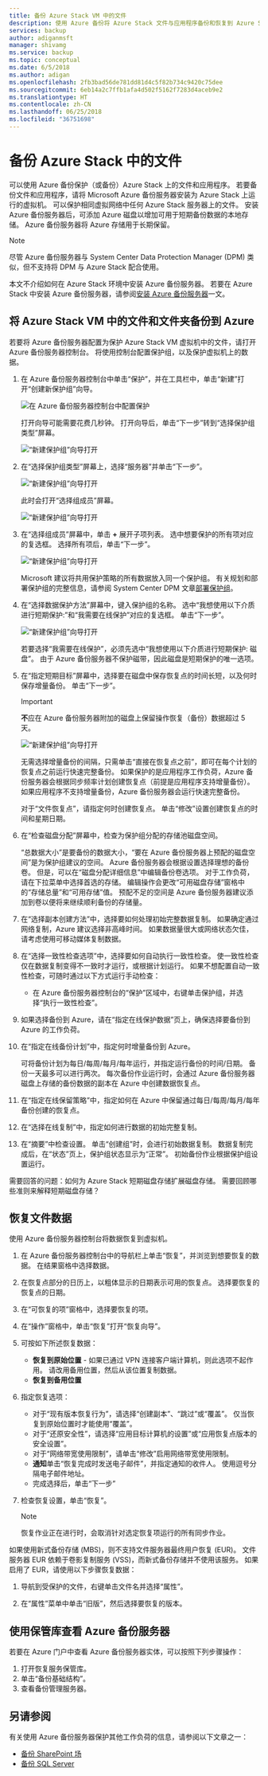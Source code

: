 ```yaml
---
title: 备份 Azure Stack VM 中的文件
description: 使用 Azure 备份将 Azure Stack 文件与应用程序备份和恢复到 Azure Stack 环境。
services: backup
author: adiganmsft
manager: shivamg
ms.service: backup
ms.topic: conceptual
ms.date: 6/5/2018
ms.author: adigan
ms.openlocfilehash: 2fb3bad56de781dd81d4c5f82b734c9420c75dee
ms.sourcegitcommit: 6eb14a2c7ffb1afa4d502f5162f7283d4aceb9e2
ms.translationtype: HT
ms.contentlocale: zh-CN
ms.lasthandoff: 06/25/2018
ms.locfileid: "36751698"
---
```

# <a name="back-up-files-on-azure-stack"></a>备份 Azure Stack 中的文件
可以使用 Azure 备份保护（或备份）Azure Stack 上的文件和应用程序。 若要备份文件和应用程序，请将 Microsoft Azure 备份服务器安装为 Azure Stack 上运行的虚拟机。 可以保护相同虚拟网络中任何 Azure Stack 服务器上的文件。 安装 Azure 备份服务器后，可添加 Azure 磁盘以增加可用于短期备份数据的本地存储。 Azure 备份服务器将 Azure 存储用于长期保留。

> [!NOTE]
> 尽管 Azure 备份服务器与 System Center Data Protection Manager (DPM) 类似，但不支持将 DPM 与 Azure Stack 配合使用。
>

本文不介绍如何在 Azure Stack 环境中安装 Azure 备份服务器。 若要在 Azure Stack 中安装 Azure 备份服务器，请参阅[安装 Azure 备份服务器](backup-mabs-install-azure-stack.md)一文。


## <a name="back-up-files-and-folders-in-azure-stack-vms-to-azure"></a>将 Azure Stack VM 中的文件和文件夹备份到 Azure

若要将 Azure 备份服务器配置为保护 Azure Stack VM 虚拟机中的文件，请打开 Azure 备份服务器控制台。 将使用控制台配置保护组，以及保护虚拟机上的数据。

1. 在 Azure 备份服务器控制台中单击“保护”，并在工具栏中，单击“新建”打开“创建新保护组”向导。

   ![在 Azure 备份服务器控制台中配置保护](./media/backup-mabs-files-applications-azure-stack/1-mabs-menu-create-protection-group.png)

    打开向导可能需要花费几秒钟。 打开向导后，单击“下一步”转到“选择保护组类型”屏幕。

   ![“新建保护组”向导打开](./media/backup-mabs-files-applications-azure-stack/2-create-new-protection-group-wiz.png)

2. 在“选择保护组类型”屏幕上，选择“服务器”并单击“下一步”。

    ![“新建保护组”向导打开](./media/backup-mabs-files-applications-azure-stack/3-select-protection-group-type.png)

    此时会打开“选择组成员”屏幕。 

    ![“新建保护组”向导打开](./media/backup-mabs-files-applications-azure-stack/4-opening-screen-choose-servers.png)

3. 在“选择组成员”屏幕中，单击 **+** 展开子项列表。 选中想要保护的所有项对应的复选框。 选择所有项后，单击“下一步”。

    ![“新建保护组”向导打开](./media/backup-mabs-files-applications-azure-stack/5-select-group-members.png)

    Microsoft 建议将共用保护策略的所有数据放入同一个保护组。 有关规划和部署保护组的完整信息，请参阅 System Center DPM 文章[部署保护组](https://docs.microsoft.com/en-us/system-center/dpm/create-dpm-protection-groups?view=sc-dpm-1801)。

4. 在“选择数据保护方法”屏幕中，键入保护组的名称。 选中“我想使用以下介质进行短期保护:”和“我需要在线保护”对应的复选框。 单击“下一步”。

    ![“新建保护组”向导打开](./media/backup-mabs-files-applications-azure-stack/6-select-data-protection-method.png)

    若要选择“我需要在线保护”，必须先选中“我想使用以下介质进行短期保护: 磁盘”。 由于 Azure 备份服务器不保护磁带，因此磁盘是短期保护的唯一选项。

5. 在“指定短期目标”屏幕中，选择要在磁盘中保存恢复点的时间长短，以及何时保存增量备份。 单击“下一步”。

    > [!IMPORTANT]
    > **不**应在 Azure 备份服务器附加的磁盘上保留操作恢复（备份）数据超过 5 天。
    >

    ![“新建保护组”向导打开](./media/backup-mabs-files-applications-azure-stack/7-select-short-term-goals.png) 

    无需选择增量备份的间隔，只需单击“直接在恢复点之前”，即可在每个计划的恢复点之前运行快速完整备份。 如果保护的是应用程序工作负荷，Azure 备份服务器会根据同步频率计划创建恢复点（前提是应用程序支持增量备份）。 如果应用程序不支持增量备份，Azure 备份服务器会运行快速完整备份。

    对于“文件恢复点”，请指定何时创建恢复点。 单击“修改”设置创建恢复点的时间和星期日期。

6. 在“检查磁盘分配”屏幕中，检查为保护组分配的存储池磁盘空间。

    “总数据大小”是要备份的数据大小，“要在 Azure 备份服务器上预配的磁盘空间”是为保护组建议的空间。 Azure 备份服务器会根据设置选择理想的备份卷。 但是，可以在“磁盘分配详细信息”中编辑备份卷选项。 对于工作负荷，请在下拉菜单中选择首选的存储。 编辑操作会更改“可用磁盘存储”窗格中的“存储总量”和“可用存储”值。 预配不足的空间是 Azure 备份服务器建议添加到卷以便将来继续顺利备份的存储量。

7. 在“选择副本创建方法”中，选择要如何处理初始完整数据复制。 如果确定通过网络复制，Azure 建议选择非高峰时间。 如果数据量很大或网络状态欠佳，请考虑使用可移动媒体复制数据。

8. 在“选择一致性检查选项”中，选择要如何自动执行一致性检查。 使一致性检查仅在数据复制变得不一致时才运行，或根据计划运行。 如果不想配置自动一致性检查，可随时通过以下方式运行手动检查：
    * 在 Azure 备份服务器控制台的“保护”区域中，右键单击保护组，并选择“执行一致性检查”。

9. 如果选择备份到 Azure，请在“指定在线保护数据”页上，确保选择要备份到 Azure 的工作负荷。

10. 在“指定在线备份计划”中，指定何时增量备份到 Azure。 

    可将备份计划为每日/每周/每月/每年运行，并指定运行备份的时间/日期。 备份一天最多可以进行两次。 每次备份作业运行时，会通过 Azure 备份服务器磁盘上存储的备份数据的副本在 Azure 中创建数据恢复点。

11. 在“指定在线保留策略”中，指定如何在 Azure 中保留通过每日/每周/每月/每年备份创建的恢复点。

12. 在“选择在线复制”中，指定如何进行数据的初始完整复制。 

13. 在“摘要”中检查设置。 单击“创建组”时，会进行初始数据复制。 数据复制完成后，在“状态”页上，保护组状态显示为“正常”。 初始备份作业根据保护组设置运行。

需要回答的问题：如何为 Azure Stack 短期磁盘存储扩展磁盘存储。 需要回顾哪些准则来解释短期磁盘存储？

## <a name="recover-file-data"></a>恢复文件数据

使用 Azure 备份服务器控制台将数据恢复到虚拟机。

1. 在 Azure 备份服务器控制台中的导航栏上单击“恢复”，并浏览到想要恢复的数据。 在结果窗格中选择数据。

2. 在恢复点部分的日历上，以粗体显示的日期表示可用的恢复点。 选择要恢复的恢复点的日期。

3. 在“可恢复的项”窗格中，选择要恢复的项。

4. 在“操作”窗格中，单击“恢复”打开“恢复向导”。

5. 可按如下所述恢复数据：

    * **恢复到原始位置** - 如果已通过 VPN 连接客户端计算机，则此选项不起作用。 请改用备用位置，然后从该位置复制数据。
    * **恢复到备用位置**

6. 指定恢复选项：

    * 对于“现有版本恢复行为”，请选择“创建副本”、“跳过”或“覆盖”。 仅当恢复到原始位置时才能使用“覆盖”。
    * 对于“还原安全性”，请选择“应用目标计算机的设置”或“应用恢复点版本的安全设置”。
    * 对于“网络带宽使用限制”，请单击“修改”启用网络带宽使用限制。
    * **通知**单击“恢复完成时发送电子邮件”，并指定通知的收件人。 使用逗号分隔电子邮件地址。
    * 完成选择后，单击“下一步”

7. 检查恢复设置，单击“恢复”。 

    > [!Note] 
    > 恢复作业正在进行时，会取消针对选定恢复项运行的所有同步作业。
    >

如果使用新式备份存储 (MBS)，则不支持文件服务器最终用户恢复 (EUR)。 文件服务器 EUR 依赖于卷影复制服务 (VSS)，而新式备份存储并不使用该服务。 如果启用了 EUR，请使用以下步骤恢复数据：

1. 导航到受保护的文件，右键单击文件名并选择“属性”。

2. 在“属性”菜单中单击“旧版”，然后选择要恢复的版本。

## <a name="view-azure-backup-server-with-a-vault"></a>使用保管库查看 Azure 备份服务器
若要在 Azure 门户中查看 Azure 备份服务器实体，可以按照下列步骤操作：
1. 打开恢复服务保管库。
2. 单击“备份基础结构”。
3. 查看备份管理服务器。

## <a name="see-also"></a>另请参阅
有关使用 Azure 备份服务器保护其他工作负荷的信息，请参阅以下文章之一：
- [备份 SharePoint 场](https://docs.microsoft.com/en-us/azure/backup/backup-mabs-sharepoint-azure-stack)
- [备份 SQL Server](https://docs.microsoft.com/en-us/azure/backup/backup-mabs-sql-azure-stack)
